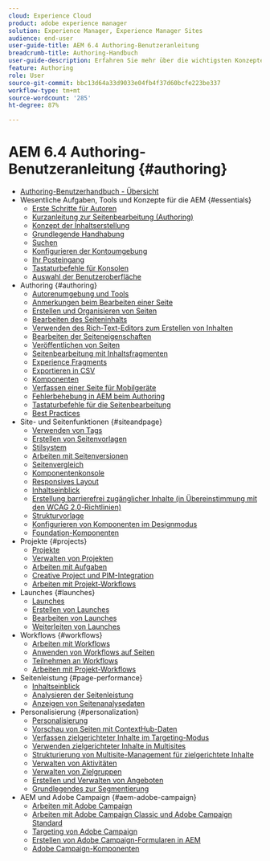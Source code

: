 ```yaml
---
cloud: Experience Cloud
product: adobe experience manager
solution: Experience Manager, Experience Manager Sites
audience: end-user
user-guide-title: AEM 6.4 Authoring-Benutzeranleitung
breadcrumb-title: Authoring-Handbuch
user-guide-description: Erfahren Sie mehr über die wichtigsten Konzepte zum Erstellen von Inhalten und Authoring in AEM.
feature: Authoring
role: User
source-git-commit: bbc13d64a33d9033e04fb4f37d60bcfe223be337
workflow-type: tm+mt
source-wordcount: '285'
ht-degree: 87%

---
```



# AEM 6.4 Authoring-Benutzeranleitung {#authoring}

+ [Authoring-Benutzerhandbuch - Übersicht](home.md)
+ Wesentliche Aufgaben, Tools und Konzepte für die AEM {#essentials}
   + [Erste Schritte für Autoren](first-steps.md)
   + [Kurzanleitung zur Seitenbearbeitung (Authoring)](qg-page-authoring.md)
   + [Konzept der Inhaltserstellung](author.md)
   + [Grundlegende Handhabung](basic-handling.md)
   + [Suchen](search.md)
   + [Konfigurieren der Kontoumgebung](user-properties.md)
   + [Ihr Posteingang](inbox.md)
   + [Tastaturbefehle für Konsolen](keyboard-shortcuts.md)
   + [Auswahl der Benutzeroberfläche](select-ui.md)
+ Authoring {#authoring}
   + [Autorenumgebung und Tools](author-environment-tools.md)
   + [Anmerkungen beim Bearbeiten einer Seite](annotations.md)
   + [Erstellen und Organisieren von Seiten](managing-pages.md)
   + [Bearbeiten des Seiteninhalts](editing-content.md)
   + [Verwenden des Rich-Text-Editors zum Erstellen von Inhalten](rich-text-editor.md)
   + [Bearbeiten der Seiteneigenschaften](editing-page-properties.md)
   + [Veröffentlichen von Seiten](publishing-pages.md)
   + [Seitenbearbeitung mit Inhaltsfragmenten](content-fragments.md)
   + [Experience Fragments](experience-fragments.md)
   + [Exportieren in CSV](csv-export.md)
   + [Komponenten](default-components.md)
   + [Verfassen einer Seite für Mobilgeräte](mobile.md)
   + [Fehlerbehebung in AEM beim Authoring](troubleshooting.md)
   + [Tastaturbefehle für die Seitenbearbeitung](page-authoring-keyboard-shortcuts.md)
   + [Best Practices](best-practices.md)
+ Site- und Seitenfunktionen {#siteandpage}
   + [Verwenden von Tags](tags.md)
   + [Erstellen von Seitenvorlagen](templates.md)
   + [Stilsystem](style-system.md)
   + [Arbeiten mit Seitenversionen](working-with-page-versions.md)
   + [Seitenvergleich](page-diff.md)
   + [Komponentenkonsole](default-components-console.md)
   + [Responsives Layout](responsive-layout.md)
   + [Inhaltseinblick ](content-insights.md)
   + [Erstellung barrierefrei zugänglicher Inhalte (in Übereinstimmung mit den WCAG 2.0-Richtlinien)](creating-accessible-content.md)
   + [Strukturvorlage](scaffolding.md)
   + [Konfigurieren von Komponenten im Designmodus](default-components-designmode.md)
   + [Foundation-Komponenten](default-components-foundation.md)
+ Projekte {#projects}
   + [Projekte](projects.md)
   + [Verwalten von Projekten](touch-ui-managing-projects.md)
   + [Arbeiten mit Aufgaben](task-content.md)
   + [Creative Project und PIM-Integration](managing-product-information.md)
   + [Arbeiten mit Projekt-Workflows](projects-with-workflows.md)
+ Launches {#launches}
   + [Launches](launches.md)
   + [Erstellen von Launches](launches-creating.md)
   + [Bearbeiten von Launches](launches-editing.md)
   + [Weiterleiten von Launches](launches-promoting.md)
+ Workflows {#workflows}
   + [Arbeiten mit Workflows](workflows.md)
   + [Anwenden von Workflows auf Seiten](workflows-applying.md)
   + [Teilnehmen an Workflows](workflows-participating.md)
   + [Arbeiten mit Projekt-Workflows](https://experienceleague.adobe.com/docs/experience-manager-64/authoring/projects/projects-with-workflows.html)
+ Seitenleistung {#page-performance}
   + [Inhaltseinblick ](https://experienceleague.adobe.com/docs/experience-manager-64/authoring/siteandpage/content-insights.html)
   + [Analysieren der Seitenleistung](ci-analyze.md)
   + [Anzeigen von Seitenanalysedaten](pa-using.md)
+ Personalisierung    {#personalization}
   + [Personalisierung   ](personalization.md)
   + [Vorschau von Seiten mit ContextHub-Daten](ch-previewing.md)
   + [Verfassen zielgerichteter Inhalte im Targeting-Modus](content-targeting-touch.md)
   + [Verwenden zielgerichteter Inhalte in Multisites](multisite-support-targeted-content.md)
   + [Strukturierung von Multisite-Management für zielgerichtete Inhalte](technical-multisite-targeted.md)
   + [Verwalten von Aktivitäten](activitylib.md)
   + [Verwalten von Zielgruppen](managing-audiences.md)
   + [Erstellen und Verwalten von Angeboten](offerlib.md)
   + [Grundlegendes zur Segmentierung](segmentation-overview.md)
+ AEM und Adobe Campaign {#aem-adobe-campaign}
   + [Arbeiten mit Adobe Campaign](adobe-campaign.md)
   + [Arbeiten mit Adobe Campaign Classic und Adobe Campaign Standard](campaign.md)
   + [Targeting von Adobe Campaign](target-adobe-campaign.md)
   + [Erstellen von Adobe Campaign-Formularen in AEM](adobe-campaign-forms.md)
   + [Adobe Campaign-Komponenten](adobe-campaign-components.md)
